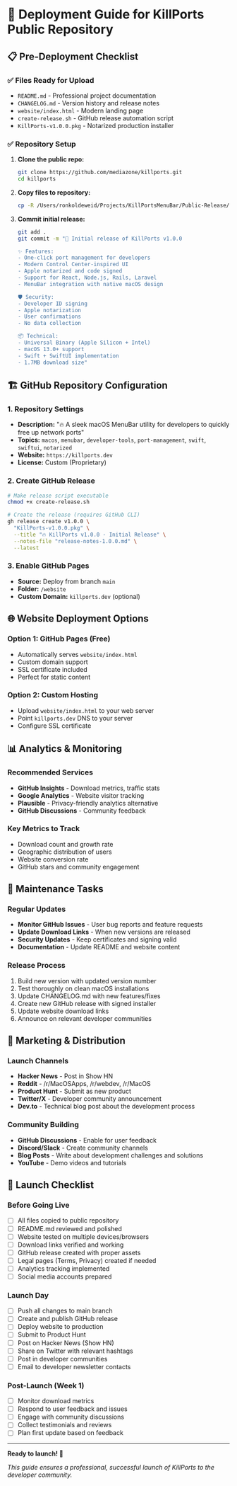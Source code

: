 # 🚀 Deployment Guide for KillPorts Public Repository

## 📋 Pre-Deployment Checklist

### ✅ Files Ready for Upload
- `README.md` - Professional project documentation
- `CHANGELOG.md` - Version history and release notes  
- `website/index.html` - Modern landing page
- `create-release.sh` - GitHub release automation script
- `KillPorts-v1.0.0.pkg` - Notarized production installer

### ✅ Repository Setup
1. **Clone the public repo:**
   ```bash
   git clone https://github.com/mediazone/killports.git
   cd killports
   ```

2. **Copy files to repository:**
   ```bash
   cp -R /Users/ronkoldeweid/Projects/KillPortsMenuBar/Public-Release/* .
   ```

3. **Commit initial release:**
   ```bash
   git add .
   git commit -m "🎉 Initial release of KillPorts v1.0.0

   ✨ Features:
   - One-click port management for developers
   - Modern Control Center-inspired UI
   - Apple notarized and code signed
   - Support for React, Node.js, Rails, Laravel
   - MenuBar integration with native macOS design
   
   🛡️ Security:
   - Developer ID signing
   - Apple notarization
   - User confirmations
   - No data collection
   
   📦 Technical:
   - Universal Binary (Apple Silicon + Intel)
   - macOS 13.0+ support
   - Swift + SwiftUI implementation
   - 1.7MB download size"
   ```

## 🏗️ GitHub Repository Configuration

### 1. Repository Settings
- **Description:** "🔥 A sleek macOS MenuBar utility for developers to quickly free up network ports"
- **Topics:** `macos`, `menubar`, `developer-tools`, `port-management`, `swift`, `swiftui`, `notarized`
- **Website:** `https://killports.dev`
- **License:** Custom (Proprietary)

### 2. Create GitHub Release
```bash
# Make release script executable
chmod +x create-release.sh

# Create the release (requires GitHub CLI)
gh release create v1.0.0 \
  "KillPorts-v1.0.0.pkg" \
  --title "🔥 KillPorts v1.0.0 - Initial Release" \
  --notes-file "release-notes-1.0.0.md" \
  --latest
```

### 3. Enable GitHub Pages
- **Source:** Deploy from branch `main` 
- **Folder:** `/website`
- **Custom Domain:** `killports.dev` (optional)

## 🌐 Website Deployment Options

### Option 1: GitHub Pages (Free)
- Automatically serves `website/index.html`
- Custom domain support
- SSL certificate included
- Perfect for static content

### Option 2: Custom Hosting
- Upload `website/index.html` to your web server
- Point `killports.dev` DNS to your server
- Configure SSL certificate

## 📊 Analytics & Monitoring

### Recommended Services
- **GitHub Insights** - Download metrics, traffic stats
- **Google Analytics** - Website visitor tracking
- **Plausible** - Privacy-friendly analytics alternative
- **GitHub Discussions** - Community feedback

### Key Metrics to Track
- Download count and growth rate
- Geographic distribution of users
- Website conversion rate
- GitHub stars and community engagement

## 🔧 Maintenance Tasks

### Regular Updates
- **Monitor GitHub Issues** - User bug reports and feature requests
- **Update Download Links** - When new versions are released
- **Security Updates** - Keep certificates and signing valid
- **Documentation** - Update README and website content

### Release Process
1. Build new version with updated version number
2. Test thoroughly on clean macOS installations
3. Update CHANGELOG.md with new features/fixes
4. Create new GitHub release with signed installer
5. Update website download links
6. Announce on relevant developer communities

## 🎯 Marketing & Distribution

### Launch Channels
- **Hacker News** - Post in Show HN
- **Reddit** - /r/MacOSApps, /r/webdev, /r/MacOS
- **Product Hunt** - Submit as new product
- **Twitter/X** - Developer community announcement
- **Dev.to** - Technical blog post about the development process

### Community Building
- **GitHub Discussions** - Enable for user feedback
- **Discord/Slack** - Create community channels
- **Blog Posts** - Write about development challenges and solutions
- **YouTube** - Demo videos and tutorials

## 🚀 Launch Checklist

### Before Going Live
- [ ] All files copied to public repository
- [ ] README.md reviewed and polished
- [ ] Website tested on multiple devices/browsers
- [ ] Download links verified and working
- [ ] GitHub release created with proper assets
- [ ] Legal pages (Terms, Privacy) created if needed
- [ ] Analytics tracking implemented
- [ ] Social media accounts prepared

### Launch Day
- [ ] Push all changes to main branch
- [ ] Create and publish GitHub release
- [ ] Deploy website to production
- [ ] Submit to Product Hunt
- [ ] Post on Hacker News (Show HN)
- [ ] Share on Twitter with relevant hashtags
- [ ] Post in developer communities
- [ ] Email to developer newsletter contacts

### Post-Launch (Week 1)
- [ ] Monitor download metrics
- [ ] Respond to user feedback and issues
- [ ] Engage with community discussions
- [ ] Collect testimonials and reviews
- [ ] Plan first update based on feedback

---

**Ready to launch! 🚀**

*This guide ensures a professional, successful launch of KillPorts to the developer community.*